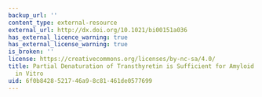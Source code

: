 ```yaml
---
backup_url: ''
content_type: external-resource
external_url: http://dx.doi.org/10.1021/bi00151a036
has_external_licence_warning: true
has_external_license_warning: true
is_broken: ''
license: https://creativecommons.org/licenses/by-nc-sa/4.0/
title: Partial Denaturation of Transthyretin is Sufficient for Amyloid Fibril Formation
  in Vitro
uid: 6f0b8428-5217-46a9-8c81-461de0577699
---
```

